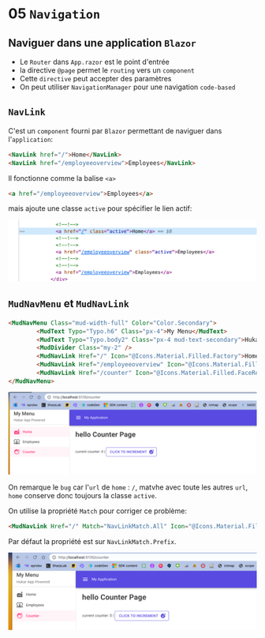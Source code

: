 # 05 `Navigation`



## Naviguer dans une application `Blazor`

- Le `Router` dans `App.razor` est le point d'entrée
- la directive `@page` permet le `routing` vers un `component`
- Cette `directive` peut accepter des paramètres
- On peut utiliser `NavigationManager` pour une navigation `code-based`



## `NavLink`

C'est un `component` fourni par `Blazor` permettant de naviguer dans l'`application`:

```html
<NavLink href="/">Home</NavLink>
<NavLink href="/employeeoverview">Employees</NavLink>
```

Il fonctionne comme la balise `<a>` 

```html
<a href="/employeeoverview">Employees</a>
```

mais ajoute une classe `active` pour spécifier le lien actif:

<img src="assets/navlink-active-class-showing.png" alt="navlink-active-class-showing" />



## `MudNavMenu` et `MudNavLink`

```html
<MudNavMenu Class="mud-width-full" Color="Color.Secondary">
        <MudText Typo="Typo.h6" Class="px-4">My Menu</MudText>
        <MudText Typo="Typo.body2" Class="px-4 mud-text-secondary">Hukar App Powered</MudText>
        <MudDivider Class="my-2" />
        <MudNavLink Href="/" Icon="@Icons.Material.Filled.Factory">Home</MudNavLink>
        <MudNavLink Href="/employeeoverview" Icon="@Icons.Material.Filled.Diversity1">Employees</MudNavLink>
        <MudNavLink Href="/counter" Icon="@Icons.Material.Filled.FaceRetouchingNatural">Counter</MudNavLink>
</MudNavMenu>
```

<img src="assets/mud-menu-nav-link.png" alt="mud-menu-nav-link" />

On remarque le `bug` car l'`url` de `home` : `/`, matvhe avec toute les autres `url`, `home` conserve donc toujours la classe `active`.

On utilise la propriété `Match` pour corriger ce problème:

```html
<MudNavLink Href="/" Match="NavLinkMatch.All" Icon="@Icons.Material.Filled.Factory">Home</MudNavLink>
```

Par défaut la propriété est sur `NavLinkMatch.Prefix`.

<img src="assets/match-url-bug-corrected.png" alt="match-url-bug-corrected" />













